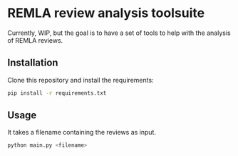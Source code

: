 # REMLA review analysis toolsuite

Currently, WIP, but the goal is to have a set of tools to help with the analysis of REMLA reviews.

## Installation
Clone this repository and install the requirements:
```bash
pip install -r requirements.txt
```

## Usage
It takes a filename containing the reviews as input.
```bash
python main.py <filename>
```
